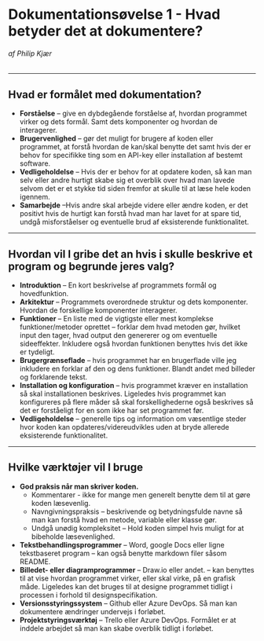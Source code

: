 # Dokumentationsøvelse 1 - Hvad betyder det at dokumentere?

###### af Philip Kjær
------
## Hvad er formålet med dokumentation?

-	**Forståelse** – give en dybdegående forståelse af, hvordan programmet virker og dets formål. Samt dets komponenter og hvordan de interagerer.
-	**Brugervenlighed** – gør det muligt for brugere af koden eller programmet, at forstå hvordan de kan/skal benytte det samt hvis der er behov for specifikke ting som en API-key eller installation af bestemt software.
-	**Vedligeholdelse** – Hvis der er behov for at opdatere koden, så kan man selv eller andre hurtigt skabe sig et overblik over hvad man lavede selvom det er et stykke tid siden fremfor at skulle til at læse hele koden igennem.
-	**Samarbejde** –Hvis andre skal arbejde videre eller ændre koden, er det positivt hvis de hurtigt kan forstå hvad man har lavet for at spare tid, undgå misforståelser og eventuelle brud af eksisterende funktionalitet.
------
## Hvordan vil I gribe det an hvis i skulle beskrive et program og begrunde jeres valg?

-	**Introduktion** – En kort beskrivelse af programmets formål og hovedfunktion.
-	**Arkitektur** – Programmets overordnede struktur og dets komponenter. Hvordan de forskellige komponenter interagerer.
-	**Funktioner** – En liste med de vigtigste eller mest komplekse funktioner/metoder oprettet – forklar dem hvad metoden gør, hvilket input den tager, hvad output den genererer og om eventuelle sideeffekter. Inkludere også hvordan funktionen benyttes hvis det ikke er tydeligt. 
-	**Brugergrænseflade** – hvis programmet har en brugerflade ville jeg inkludere en forklar af den og dens funktioner. Blandt andet med billeder og forklarende tekst.
-	**Installation og konfiguration** – hvis programmet kræver en installation så skal installationen beskrives. Ligeledes hvis programmet kan konfigureres på flere måder så skal forskellighederne også beskrives så det er forståeligt for en som ikke har set programmet før.
-	**Vedligeholdelse** – generelle tips og information om væsentlige steder hvor koden kan opdateres/videreudvikles uden at bryde allerede eksisterende funktionalitet.
------
## Hvilke værktøjer vil I bruge
-	**God praksis når man skriver koden.**
    -	Kommentarer - ikke for mange men generelt benytte dem til at gøre koden læsevenlig.
    -	Navngivningspraksis – beskrivende og betydningsfulde navne så man kan forstå hvad en metode, variable eller klasse gør.
    -	Undgå unødig kompleksitet – Hold koden simpel hvis muligt for at bibeholde læsevenlighed.
-	**Tekstbehandlingsprogrammer** – Word, google Docs eller ligne tekstbaseret program – kan også benytte markdown filer såsom README.
-	**Billedet- eller diagramprogrammer** – Draw.io eller andet. – kan benyttes til at vise hvordan programmet virker, eller skal virke, på en grafisk måde. Ligeledes kan det bruges til at designe programmet tidligt i processen i forhold til designspecifikation.
-	**Versionsstyringssystem** – Github eller Azure DevOps. Så man kan dokumentere ændringer undervejs i forløbet.
-	**Projektstyringsværktøj** – Trello eller Azure DevOps. Formålet er at inddele arbejdet så man kan skabe overblik tidligt i forløbet.
